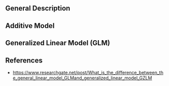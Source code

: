 ## General Description

## Additive Model

## Generalized Linear Model (GLM)

## References
- https://www.researchgate.net/post/What_is_the_difference_between_the_general_linear_model_GLMand_generalized_linear_model_GZLM
